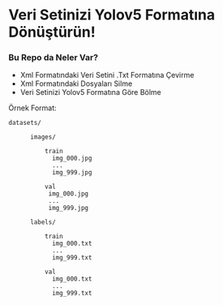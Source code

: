 # Veri Setinizi Yolov5 Formatına Dönüştürün!

### Bu Repo da Neler Var?

- Xml Formatındaki Veri Setini .Txt Formatına Çevirme
- Xml Formatındaki Dosyaları Silme
- Veri Setinizi Yolov5 Formatına Göre Bölme

Örnek Format: 
```
datasets/ 

      images/
    
          train
            img_000.jpg
            ...
            img_999.jpg 
            
          val
           img_000.jpg
           ...
           img_999.jpg 
           
      labels/
          
          train
            img_000.txt
            ...
            img_999.txt 

          val
            img_000.txt
            ...
            img_999.txt
```
